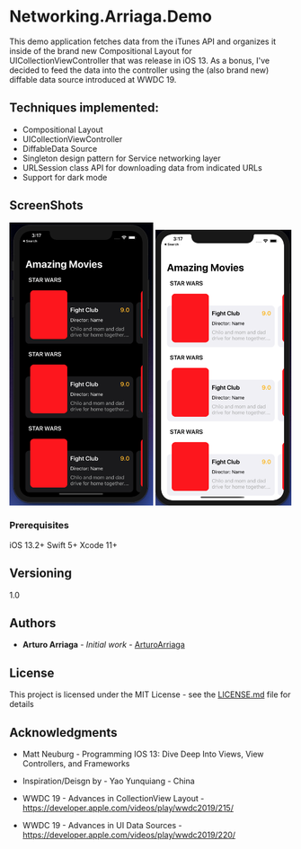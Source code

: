 # Networking.Arriaga.Demo

This demo application fetches data from the iTunes API and organizes it inside of the brand new Compositional Layout for UICollectionViewController that was release in iOS 13. As a bonus, I've decided to feed the data into the controller using the (also brand new) diffable data source introduced at WWDC 19.

## Techniques implemented:
* Compositional Layout
* UICollectionViewController
* DiffableData Source
* Singleton design pattern for Service networking layer
* URLSession class API for downloading data from indicated URLs
* Support for dark mode

## ScreenShots
![](ScreenShots/Networking.SS.1.png)
![](ScreenShots/Networking.SS.2.png)


### Prerequisites

iOS 13.2+
Swift 5+
Xcode 11+


## Versioning

1.0

## Authors

* **Arturo Arriaga** - *Initial work* - [ArturoArriaga](https://github.com/ArturoArriaga)


## License

This project is licensed under the MIT License - see the [LICENSE.md](LICENSE.md) file for details

## Acknowledgments

* Matt Neuburg - Programming IOS 13: Dive Deep Into Views, View Controllers, and Frameworks
* Inspiration/Deisgn by - Yao Yunquiang - China

* WWDC 19 - Advances in CollectionView Layout -  https://developer.apple.com/videos/play/wwdc2019/215/
* WWDC 19 - Advances in UI Data Sources - https://developer.apple.com/videos/play/wwdc2019/220/


